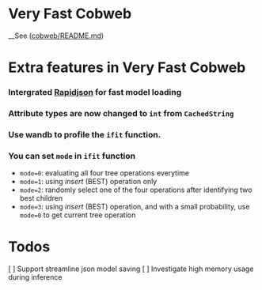 # Very Fast Cobweb
__See ([cobweb/README.md](https://github.com/Teachable-AI-Lab/cobweb/blob/main/README.md))

# Extra features in Very Fast Cobweb
### Intergrated [Rapidjson](https://github.com/Tencent/rapidjson) for fast model loading
### Attribute types are now changed to `int` from `CachedString`
### Use wandb to profile the `ifit` function.
### You can set `mode` in `ifit` function
- `mode=0`: evaluating all four tree operations everytime
- `mode=1`: using _insert_ (BEST) operation only
- `mode=2`: randomly select one of the four operations after identifying two best children
- `mode=3`: using _insert_ (BEST) operation, and with a small probability, use `mode=0` to get current tree operation

# Todos
[ ] Support streamline json model saving
[ ] Investigate high memory usage during inference

